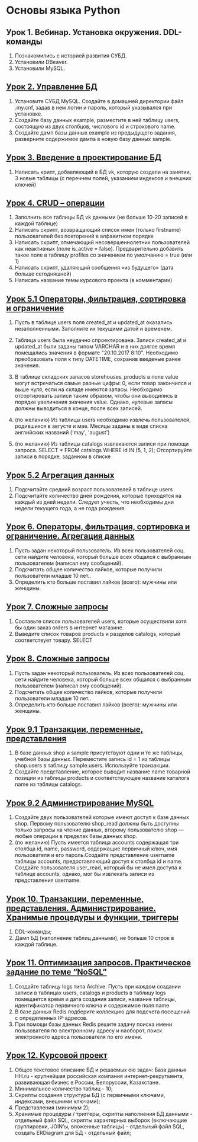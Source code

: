 # Основы языка Python

##  Урок 1. Вебинар. Установка окружения. DDL-команды

1. Познакомились с историей развития СУБД.
2. Установили DBeaver.
2. Установили MySQL.



## [Урок 2.  Управление БД](https://github.com/ennsyuliya/MySQL/blob/hw/hw_2.sql "more info")


1. Установите СУБД MySQL. Создайте в домашней директории файл .my.cnf, задав в нем логин и пароль, который указывался при установке.
2. Создайте базу данных example, разместите в ней таблицу users, состоящую из двух столбцов, числового id и строкового name.
3. Создайте дамп базы данных example из предыдущего задания, разверните содержимое дампа в новую базу данных sample.





## [Урок 3. Введение в проектирование БД](https://github.com/ennsyuliya/MySQL/blob/hw/hw_3.sql "more info")


1. Написать крипт, добавляющий в БД vk, которую создали на занятии, 3 новые таблицы (с перечнем полей, указанием индексов и внешних ключей)


## [Урок 4. CRUD – операции](https://github.com/ennsyuliya/MySQL/blob/hw/hw-4.sql "more info")


1. Заполнить все таблицы БД vk данными (не больше 10-20 записей в каждой таблице)
2. Написать скрипт, возвращающий список имен (только firstname) пользователей без повторений в алфавитном порядке
3. Написать скрипт, отмечающий несовершеннолетних пользователей как неактивных (поле is_active = false). Предварительно добавить такое поле в таблицу profiles со значением по умолчанию = true (или 1)
4. Написать скрипт, удаляющий сообщения «из будущего» (дата больше сегодняшней)
5. Написать название темы курсового проекта (в комментарии)


## [Урок 5.1 Операторы, фильтрация, сортировка и ограничение](https://github.com/ennsyuliya/MySQL/blob/hw/hw-5.sql "more info")


1. Пусть в таблице users поля created_at и updated_at оказались незаполненными. Заполните их текущими датой и временем.
2. Таблица users была неудачно спроектирована. Записи created_at и updated_at были заданы типом VARCHAR и в них долгое время помещались значения в формате "20.10.2017 8:10". Необходимо преобразовать поля к типу DATETIME, сохранив введеные ранее значения.
3. В таблице складских запасов storehouses_products в поле value могут встречаться самые разные цифры: 0, если товар закончился и выше нуля, если на складе имеются запасы. Необходимо отсортировать записи таким образом, чтобы они выводились в порядке увеличения значения value. Однако, нулевые запасы должны выводиться в конце, после всех записей.

4. (по желанию) Из таблицы users необходимо извлечь пользователей, родившихся в августе и мае. Месяцы заданы в виде списка английских названий ('may', 'august')
5. (по желанию) Из таблицы catalogs извлекаются записи при помощи запроса. SELECT * FROM catalogs WHERE id IN (5, 1, 2); Отсортируйте записи в порядке, заданном в списке 

## [Урок 5.2 Агрегация данных](https://github.com/ennsyuliya/MySQL/blob/hw/hw-5.sql "more info")


1. Подсчитайте средний возраст пользователей в таблице users
2. Подсчитайте количество дней рождения, которые приходятся на каждый из дней недели. Следует учесть, что необходимы дни недели текущего года, а не года рождения.




## [Урок 6. Операторы, фильтрация, сортировка и ограничение. Агрегация данных](https://github.com/ennsyuliya/MySQL/blob/hw/hw-6.sql "more info")


1. Пусть задан некоторый пользователь. Из всех пользователей соц. сети найдите человека, который больше всех общался с выбранным пользователем (написал ему сообщений).
2. Подсчитать общее количество лайков, которые получили пользователи младше 10 лет..
3. Определить кто больше поставил лайков (всего): мужчины или женщины.


## [Урок 7. Сложные запросы](https://github.com/ennsyuliya/MySQL/blob/hw/hw-7.sql "more info")

1. Составьте список пользователей users, которые осуществили хотя бы один заказ orders в интернет магазине.        
2. Выведите список товаров products и разделов catalogs, который соответствует товару. SELECT 



## [Урок 8. Сложные запросы](https://github.com/ennsyuliya/MySQL/blob/hw/hw-8.sql "more info")


1. Пусть задан некоторый пользователь. Из всех пользователей соц. сети найдите человека, который больше всех общался с выбранным пользователем (написал ему сообщений).
2. Подсчитать общее количество лайков, которые получили пользователи младше 10 лет..
3. Определить кто больше поставил лайков (всего): мужчины или женщины.


## [Урок 9.1 Транзакции, переменные, представления](https://github.com/ennsyuliya/MySQL/blob/hw/hw-9.sql "more info")


1. В базе данных shop и sample присутствуют одни  и те же таблицы, учебной базы данных. Переместите запись id = 1 из таблицы shop.users в таблицу sample.users. Используйте транзакции.
2. Создайте представление, которое выводит название name товарной позиции из таблицы products и соответствующее название каталога name из таблицы catalogs.


## [Урок 9.2 Администрирование MySQL](https://github.com/ennsyuliya/MySQL/blob/hw/hw-9.sql "more info")


1. Создайте двух пользователей которые имеют доступ к базе данных shop. Первому пользователю shop_read должны быть доступны только запросы на чтение данных, второму пользователю shop — любые операции в пределах базы данных shop.
2. (по желанию) Пусть имеется таблица accounts содержащая три столбца id, name, password, содержащие первичный ключ, имя пользователя и его пароль.Создайте представление username таблицы accounts, предоставляющий доступ к столбца id и name. Создайте пользователя user_read, который бы не имел доступа к таблице accounts, однако, мог бы извлекать записи из представления username.



## [Урок 10. Транзакции, переменные, представления. Администрирование. Хранимые процедуры и функции, триггеры](https://github.com/ennsyuliya/MySQL/blob/hw/hw-10.sql "more info")


1. DDL-команды;
2. Дамп БД (наполнение таблиц данными), не больше 10 строк в каждой таблице.


## [Урок 11. Оптимизация запросов. Практическое задание по теме “NoSQL”](https://github.com/ennsyuliya/MySQL/blob/hw/hw-11.sql "more info")


1. Создайте таблицу logs типа Archive. Пусть при каждом создании записи в таблицах users, catalogs и products в таблицу logs помещается время и дата создания записи, название таблицы, идентификатор первичного ключа и содержимое поля name
2. В базе данных Redis подберите коллекцию для подсчета посещений с определенных IP-адресов.
3. При помощи базы данных Redis решите задачу поиска имени пользователя по электронному адресу и наоборот, поиск электронного адреса пользователя по его имени.



## [Урок 12. Курсовой проект](https://github.com/ennsyuliya/MySQL/blob/hw/hw-12.sql "more info")


1. Общее текстовое описание БД и решаемых ею задач: База данных HH.ru - крупнейшая российская компания интернет-рекрутмента,  развивающая бизнес в России, Белоруссии, Казахстане. 
2. Минимальное количество таблиц - 10;
3. Скрипты создания структуры БД (с первичными ключами, индексами, внешними ключами);
4. Представления (минимум 2);
5. Хранимые процедуры / триггеры, скрипты наполнения БД данными - отдельный файл SQL, скрипты характерных выборок (включающие группировки, JOIN'ы, вложенные таблицы) - отдельный  файл SQL, создать ERDiagram для БД - отдельный файл;
